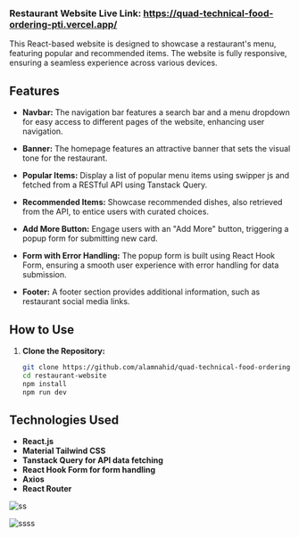 ### Restaurant Website Live Link: https://quad-technical-food-ordering-pti.vercel.app/

This React-based website is designed to showcase a restaurant's menu, featuring popular and recommended items. The website is fully responsive, ensuring a seamless experience across various devices.

## Features

- **Navbar:** The navigation bar features a search bar and a menu dropdown for easy access to different pages of the website, enhancing user navigation.

- **Banner:** The homepage features an attractive banner that sets the visual tone for the restaurant.

- **Popular Items:** Display a list of popular menu items using swipper js and fetched from a RESTful API using Tanstack Query.

- **Recommended Items:** Showcase recommended dishes, also retrieved from the API, to entice users with curated choices.

- **Add More Button:** Engage users with an "Add More" button, triggering a popup form for submitting new card.

- **Form with Error Handling:** The popup form is built using React Hook Form, ensuring a smooth user experience with error handling for data submission.

- **Footer:** A footer section provides additional information, such as restaurant social media links.

## How to Use

1. **Clone the Repository:**
   ```bash
   git clone https://github.com/alamnahid/quad-technical-food-ordering.git
   cd restaurant-website
   npm install
   npm run dev

## Technologies Used

- **React.js**
- **Material Tailwind CSS**
- **Tanstack Query for API data fetching**
- **React Hook Form for form handling**
- **Axios**
- **React Router**


![ss](https://github.com/alamnahid/quad-technical-food-ordering/assets/138557372/3064527c-736d-4b61-80a2-cb46a0e85af8)

![ssss](https://github.com/alamnahid/quad-technical-food-ordering/assets/138557372/3a480a9c-cad6-406b-8d8d-85f8644edffd)

